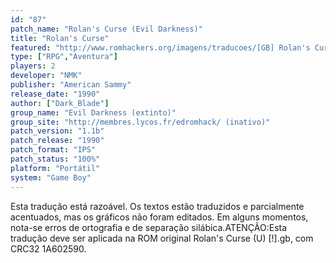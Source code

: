 ```yaml
---
id: "87"
patch_name: "Rolan's Curse (Evil Darkness)"
title: "Rolan's Curse"
featured: "http://www.romhackers.org/imagens/traducoes/[GB] Rolan's Curse - Evil Darkness - 01.png"
type: ["RPG","Aventura"]
players: 2
developer: "NMK"
publisher: "American Sammy"
release_date: "1990"
author: ["Dark_Blade"]
group_name: "Evil Darkness (extinto)"
group_site: "http://membres.lycos.fr/edromhack/ (inativo)"
patch_version: "1.1b"
patch_release: "1990"
patch_format: "IPS"
patch_status: "100%"
platform: "Portátil"
system: "Game Boy"
---
```


Esta tradução está razoável. Os textos estão traduzidos e parcialmente acentuados, mas os gráficos não foram editados. Em alguns momentos, nota-se erros de ortografia e de separação silábica.ATENÇÃO:Esta tradução deve ser aplicada na ROM original Rolan's Curse (U) [!].gb, com CRC32 1A602590.